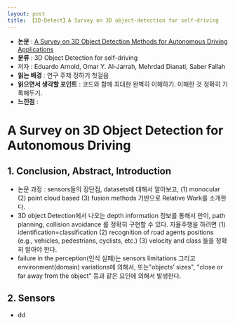 ```yaml
---
layout: post
title: 【3D-Detect】A Survey on 3D object-detection for self-driving
---
```


- **논문** : [A Survey on 3D Object Detection Methods for Autonomous Driving Applications](https://ieeexplore.ieee.org/stamp/stamp.jsp?tp=&arnumber=8621614)
- **분류** : 3D Object Detection for self-driving
- 저자 : Eduardo Arnold, Omar Y. Al-Jarrah, Mehrdad Dianati, Saber Fallah
- **읽는 배경** : 연구 주제 정하기 첫걸음
- **읽으면서 생각할 포인트** : 코드와 함께 최대한 완벽히 이해하기. 이해한 것 정확히 기록해두기.
- **느낀점**  : 



# A Survey on 3D Object Detection for Autonomous Driving

## 1. Conclusion, Abstract, Introduction

- 논문 과정 : sensors들의 장단점, datasets에 대해서 알아보고, (1) monocular (2) point cloud based (3) fusion methods 기반으로 Relative Work를 소개한다.
- 3D object Detection에서 나오는 depth information 정보를 통해서 만이, path planning, collision avoidance 를 정확히 구현할 수 있다. 자율주행을 하려면 (1) identification=classification (2) recognition of road agents positions (e.g., vehicles, pedestrians, cyclists, etc.) (3) velocity and class 들을 정확히 알아야 한다.
- failure in the perception(인식 실패)는 sensors limitations 그리고 environment(domain) variations에 의해서, 또는"objects’ sizes", "close or far away from the object" 등과 같은 요인에 의해서 발생한다. 



## 2. Sensors

- dd